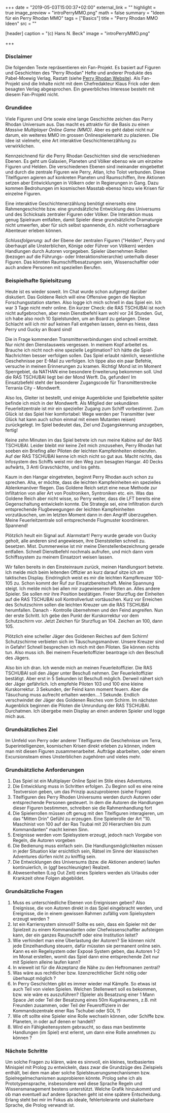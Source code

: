 +++
date = "2019-05-03T15:00:37+02:00"
external_link = ""
highlight = true
image_preview = "introPerryMMO.png"
math = false
summary = "Ideen für ein Perry Rhodan MMO"
tags = ["Basics"]
title = "Perry Rhodan MMO Ideen"
src = ""

[header]
  caption = "(c) Hans N. Beck"
  image = "introPerryMMO.png"

+++

### Disclaimer

Die folgenden Texte repräsentieren ein Fan-Projekt. Es basiert auf Figuren und Geschichten des "Perry Rhodan" Hefte und anderer Produkte des Pabel-Moewig Verlag, Rastatt (siehe [Perry Rhodan Website](https://perry-rhodan.net/)). Als Fan-Projekt sind die Inhalte nicht mit dem Chefredakteur Klaus Frick oder dem besagten Verlag abgesprochen. Ein gewerbliches Interesse besteht mit diesem Fan-Projekt nicht. 

### Grundidee

Viele Figuren und Orte sowie eine lange Geschichte zeichen das Perry Rhodan Universum aus. Das macht es attraktiv für die Basis zu einen *Massive Multiplayer Online Game (MMO)*. Aber es geht dabei nicht nur darum, ein weiteres MMO im grossen Onlinespielemarkt zu plazieren. Die Idee ist vielmehr, eine Art interaktive Geschichtenerzählung zu verwirklichen.

Kennzeichnend für die Perry Rhodan Geschichten sind die verschiedenen Ebenen. Es geht um Galaxien, Planeten und Völker ebenso wie um einzelne Figuren und Helden. Die verschiedenen Ebenen sind ineinander eingebettet und durch die zentrale Figuren wie Perry, Atlan, Icho Tolot verbunden. Diese Titelfiguren agieren auf konkreten Planeten und Raumschiffen, ihre Aktionen setzen aber Entwicklungen in Völkern oder in Regierungen in Gang. Dazu kommen Bedrohungen im kosmischen Masstab ebenso hinzu wie Krisen für einzelne Figuren.

Eine interaktive Geschichtenerzählung benötigt einerseits eine Rahmengeschichte bzw. eine grundsätzliche Entwicklung des Universums und des Schicksals zentraler Figuren oder Völker. Die Interaktion muss genug Spielraum entfalten, damit Spieler diese grundsätzliche Dramaturgie nicht umwerfen, aber für sich selbst spannende, d.h. nicht vorhersagbare Abenteuer erleben können. 

*Schlussfolgerung:* auf der Ebene der zentralen Figuren ("Helden", Perry und überhaupt alle Unsterblichen, Könige oder Führer von Völkern) werden Handlungen durch Autoren vorgegeben. Spieler übernehmen Rollen (bezogen auf die Führungs- oder Interaktionshierarchie) unterhalb dieser Figuren. Das könnten Raumschiffbesatzungen sein, Wissenschaftler oder auch andere Personen mit speziellen Berufen. 


### Beispielhafte Spielsitzung

Heute ist es wieder soweit. Im Chat wurde schon aufgeregt darüber diskutiert. Das Goldene Reich will eine Offensive gegen die Neptun Forschungsstation starten. Also logge ich mich schnell in das Spiel ein. Ich war 3 Tage nicht mehr online. Ein kurzer Check: die RAS TSCHUBAI ist noch nicht aufgebrochen, aber mein Dienstbefehl kam wohl vor 24 Stunden. Gut, ich habe also noch 10 Spielstunden, um an Board zu gelangen. Diese Schlacht will ich mir auf keinen Fall entgehen lassen, denn es hiess, dass Perry und Gucky an Board sind! 

Die in Frage kommenden Transmitterverbindungen sind schnell ermittelt. Nur nicht den Dienstausweis vergessen. In meinem Kopf arbeitet es. Brauche ich nicht noch eine spezielle Legitimation? Ich hätte die Spiel-Nachrichten besser verfolgen sollen. Das Spiel erlaubt nämlich, wesentliche Geschehnisse per E-Mail zu verfolgen. Ich tippe also ein paar Befehle, versuche in meinen Erinnerungen zu kramen. Richtig! Mond ist im Moment Sperrgebiet,  da NATHAN eine besondere Erweiterung bekommen soll. Und die RAS TSCHUBAI liegt bei der Mond Werft. Da, gefunden! Im Einsatzbefehl steht der besonderer Zugangscode für Transmitterstrecke Terrania City - Mondwerft. 

Also los, Gleiter ist bestellt, und einige Augenblicke und Spielbefehle später befinde ich mich in der Mondwerft. Als Mitglied der sekundären Feuerleitzentrale ist mir ein spezieller Zugang zum Schiff vorbestimmt. Zum Glück ist das Spiel hier komfortabel: Wege werden per Transmitter (wer Glück hat kann auch schon einmal mit einem Mutanten reisen) zurückgelegt. Im Spiel bedeutet das, Ziel und Zugangskennung anzugeben, fertig! 

Keine zehn Minuten im das Spiel betrete ich nun meine Kabine auf der RAS TSCHUBAI. Leider bleibt mir keine Zeit mich zmzusehen, Perry Rhodan hat soeben ein Briefing aller Piloten der leichten Kampfeinheiten einberufen. Auf der RAS TSCHUBAI kenne ich mich nicht so gut aus. Macht nichts, das Infosystem des Schiffs weist mir den Weg zum besagten Hangar. 40 Decks aufwärts, 3 Anti Gravschächte, und los gehts.

Kaum in den Hangar eingetreten, beginnt Perry Rhodan auch schon zu sprechen. Aha, er möchte, dass die leichten Kampfeinheiten ein spezielles Ablenkmanöver fliegen. Das Goldene Reich setzt eine neue Methode zur Infiltatrion von aller Art von Positroniken, Syntroniken etc. ein. Was das Goldene Reich aber nicht wisse, so Perry weiter, dass die LFT bereits eine Gegenschaltung entwickeln konnte. Die Strategie sei, eine Infiltration durch entsprechende Flugbewegungen der leichten Kampfeinheiten vorzutäuschen, um im letzten Moment dann in den Angriff überzugehen. Meine Feuerleitzentrale soll entsprechende Flugmuster koordinieren. Spannend!

Plötzlich heult ein Signal auf. Alarmstart! Perry wurde gerade von Gucky geholt, alle anderen sind angewiesen, ihre Dienststellen schnell zu. besetzen. Mist. Dummerweise ist mir meine Dienstellenbezeichnung gerade entfallen. Schnell Dienstbefehl nochmals aufrufen, und mich dann vom Schiffssystem zu meinem Einsatzort weisen lassen. 

Wir fallen bereits in den Einsteinraum zurück, meinen Handlungsort betrete. Ich melde mich beim leitenden Offizier an kurz darauf sitze ich am taktisches Display. Eindringlich weist es mir die leichten Kampfkreuzer 100-105 zu. Schon kommt der Ruf zur Einsatzbereitschaft. Meine Spannung steigt. Ich melde mich bei allen mir zugewiesenen Piloten an. Alles andere Spieler. Sie sollen mir ihre Position bestätigen. Freier Sturzflug der Einheiten auf die RAS TSCHUBAI soll Kontrollverlust vortäuschen. Kurz vor Erreichen des Schutzschirm sollen die leichten Kreuzer um die RAS TSCHUBAI herumfallen. Danach - Kontrolle übernehmen und den Feind angreifen. Nun der erste Schritt. Ich gebe den Punkt der Kurskorrektur vor dem Schutzschirm vor. Jetzt Zeichen für Sturzflug an 104. Zeichen an 100, dann 105. 

Plötzlich eine scheller Jäger des Goldenen Reiches auf dem Schirm! Schutzschirme verbieten sich im Täuschungsmanöver. Unsere Kreuzer sind in Gefahr! Schnell besprechen ich mich mit den Piloten. Sie können nichts tun. Also muss ich. Bei meinem Feuerleitoffizier beantrage ich den Beschuß des Jägers.

 Also bin ich dran. Ich wende mich an meinen Feuerleitoffizier. Die RAS TSCHUBAI soll den Jäger unter Beschuß nehmen. Der Feuerleitoffizier bestätigt. Aber erst in 5 Sekunden ist Beschuß möglich. Derweil nähert sich der Jäger gefährlich. Ich empfehle Piloten 103 und 100 eine kleine Kurskorrektur. 3 Sekunden, der Feind kann moment feuern. Aber die Täsuchung muss aufrecht erhalten werden....1 Sekunde. Endlich verschwindet der Jäger des Goldenen Reiches vom Schirm. Im nächsten Augenblick beginnen die Piloten die Umrundung der RAS TSCHUBAI. Durchatmen. Ich übergebe mein Display an einen anderen Spieler und logge mich aus. 



### Grundsätzliches Ziel

Im Umfeld von Perry oder anderer Titelfiguren die Geschehnisse um Terra, Superintelligenzen, kosmischen Krisen direkt erleben zu können, indem man mit diesen Figuren zusammenarbeitet. Aufträge abarbeiten, oder einem Excursionsteam eines Unsterblichen zugehören und vieles mehr.

### Grundsätzliche Anforderungen

1.  Das Spiel ist ein Multiplayer Online Spiel im Stile eines Adventures. 
2.  Die Entwicklung muss in Schritten erfolgen. Zu Beginn soll es eine reine Textversion geben, um das Prinzip auszuprobieren (siehe Fragen)
3. Titelfiguren des Perry Rhoden Universums werden durch Autoren oder entsprechende Personen gesteuert. In dem die Autoren die Handlungen dieser Figuren bestimmen, schreiben sie die Rahmenhandlung fort
4.  Die Spielerrollen müssen oft genug mit den Titelfiguren interagieren, um das "Mitten Drin" Gefühl zu erzeugen. Eine Spielerolle der Art "10. Maschinist von 100 auf der Ras Tsubai mit 20 Hierarchien bis zum Kommandanten" macht keinen Sinn. 
5.  Ereignisse werden vom Spielsystem erzeugt, jedoch nach Vorgabe von Regeln, die Autoren vorgeben
6.  Die Bedienung muss einfach sein. Die Handlungsmöglichkeiten müssen in jeder Situation klar ersichtlich sein, Rätsel im Sinne der klassischen Adventures dürfen nicht zu knifflig sein.
7. Die Entwicklungen des Universums (bzw. die Aktionen anderer) laufen kontinuierlich, in (ggf beschleunigter) Realzeit. 
8. Abwesenheiten (Log Out Zeit) eines Spielers werden als Urlaubs oder Krankzeit ohne Folgen abgebildet.


### Grundsätzliche Fragen

1.  Muss es unterschiedliche Ebenen von Ereignissen geben? Also Ereignisse, die von Autoren direkt in das Spiel eingebracht werden, und Ereignisse, die in einem gewissen Rahmen zufällig vom Spielsystem erzeugt werden ?
2.  Ist ein Karriersystem sinnvoll? Sollte es sein, dass ein Spieler mit der Spielzeit zu einem Kommandanten oder Chefwissenschaftler aufsteigen kann, der ein ganzes Raumschiff oder eine Institution leitet? 
3.  Wie verhindert man eine Überlastung der Autoren? Sie können nicht jede Einzelhandlung steuern, dafür müssten sie permanent online sein. Kann es ein Regelsystem oder Exposé System geben, das Autoren 1-2 im Monat erstellen, womit das Spiel dann eine entsprechende Zeit nur mit Spielern alleine laufen kann?
4.  In wieweit ist für die Akzeptanz die Nähe zu den Heftromanen zentral? 
5.  Was wäre aus rechtlicher bzw. lizenzrechtlicher Sicht nötig oder überhaupt möglich ?
6.  In Perry Geschichten gibt es immer wieder mal Kämpfe. So etwas ist auch Teil von vielen Spielen. Welchen Stellenwert soll es bekommen, bzw. wie wäre es auszuführen? (Spieler als Besatzung einer 1 Mann Space Jet oder Teil der Besatzung eines 50m Kugelraumers, z.B. mit Freunden zusammen, oder Teil der Feueroffiziere in der Kommandozentrale einer Ras Tschubei oder SOL ?)
7. Wie oft sollte eine Spieler eine Rolle wechseln können, oder Schiffe bzw. Planeten, in oder auf denen er handelt?
8. Wird ein Fähigkeitensystem gebraucht, so dass man bestimmte Handlungen (im Spiel) erst erlernt, um dann eine Rolle annehmen zu können ?

### Nächste Schritte

Um solche Fragen zu klären, wäre es sinnvoll, ein kleines, textbasiertes Minispiel mit Prolog zu entwickeln, dass zwar die Grundzüge des Zielspiels enthält, bei dem man aber solche Spielsteuerungsmechanismen bzw. Spielregelmechanismen ausprobieren könnte. Prolog sehe ich als Prototypensprache, insbesondere weil diese Sprache Regeln und Wissensmanagement bestens unterstützt. Welche Grafik hinzukommt und ob man eventuell auf andere Sprachen geht ist eine spätere Entscheidung. Erlang steht bei mir im Fokus als ideale, fehlertolerante und skalierbare Sprache, die Prolog verwandt ist.